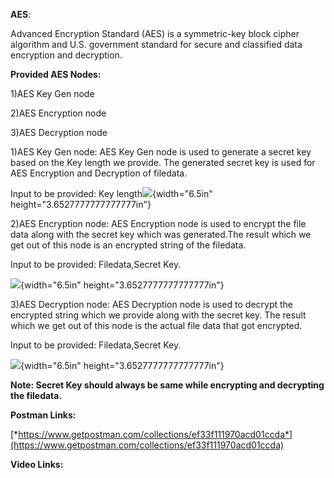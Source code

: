 **AES**:

Advanced Encryption Standard (AES) is a symmetric-key block cipher
algorithm and U.S. government standard for secure and classified data
encryption and decryption.

**Provided AES Nodes:**

1)AES Key Gen node

2)AES Encryption node

3)AES Decryption node

1)AES Key Gen node: AES Key Gen node is used to generate a secret key
based on the Key length we provide. The generated secret key is used for
AES Encryption and Decryption of filedata.

Input to be provided: Key length![](media/image2.png){width="6.5in"
height="3.6527777777777777in"}

2)AES Encryption node: AES Encryption node is used to encrypt the file
data along with the secret key which was generated.The result which we
get out of this node is an encrypted string of the filedata.

Input to be provided: Filedata,Secret Key.

![](media/image3.png){width="6.5in" height="3.6527777777777777in"}

3)AES Decryption node: AES Decryption node is used to decrypt the
encrypted string which we provide along with the secret key. The result
which we get out of this node is the actual file data that got
encrypted.

Input to be provided: Filedata,Secret Key.

![](media/image1.png){width="6.5in" height="3.6527777777777777in"}

**Note: Secret Key should always be same while encrypting and decrypting
the filedata.**

**Postman Links:**

[*https://www.getpostman.com/collections/ef33f111970acd01ccda*](https://www.getpostman.com/collections/ef33f111970acd01ccda)

**Video Links:**
